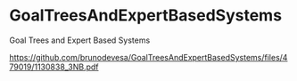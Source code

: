 # GoalTreesAndExpertBasedSystems
Goal Trees and Expert Based Systems

https://github.com/brunodevesa/GoalTreesAndExpertBasedSystems/files/479019/1130838_3NB.pdf
